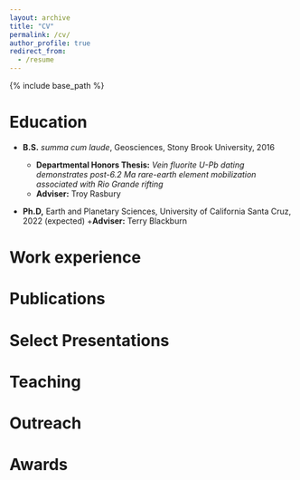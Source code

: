```yaml
---
layout: archive
title: "CV"
permalink: /cv/
author_profile: true
redirect_from:
  - /resume
---
```


{% include base_path %}

Education
======
* __B.S.__ <i>summa cum laude</i>, Geosciences, Stony Brook University, 2016 
  + __Departmental Honors Thesis:__ <i>Vein fluorite U-Pb dating demonstrates post-6.2 Ma rare-earth element mobilization associated with Rio Grande rifting</i>
  + __Adviser:__ Troy Rasbury

* __Ph.D,__ Earth and Planetary Sciences, University of California Santa Cruz, 2022 (expected)
  +__Adviser:__ Terry Blackburn

Work experience
======

  
Publications
======
  
Select Presentations
======

  
Teaching
======

  
Outreach
======

Awards
======
